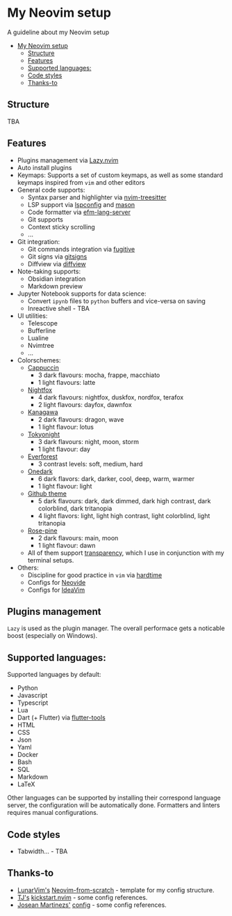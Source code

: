 # My Neovim setup

A guideline about my Neovim setup

<!--toc:start-->
- [My Neovim setup](#my-neovim-setup)
  - [Structure](#structure)
  - [Features](#features)
  - [Supported languages:](#supported-languages)
  - [Code styles](#code-styles)
  - [Thanks-to](#thanks-to)
<!--toc:end-->

## Structure

TBA

## Features

* Plugins management via [Lazy.nvim](https://github.com/folke/lazy.nvim)
* Auto install plugins
* Keymaps: Supports a set of custom keymaps, as well as some standard keymaps inspired from `vim` and other editors
* General code supports:
  - Syntax parser and highlighter via [nvim-treesitter](https://github.com/nvim-treesitter/nvim-treesitter)
  - LSP support via [lspconfig](https://github.com/neovim/nvim-lspconfig) and [mason](https://github.com/williamboman/mason.nvim)
  - Code formatter via [efm-lang-server](https://github.com/mattn/efm-langserver)
  - Git supports
  - Context sticky scrolling
  - ...
* Git integration:
  - Git commands integration via [fugitive](https://github.com/tpope/vim-fugitive)
  - Git signs via [gitsigns](https://github.com/lewis6991/gitsigns.nvim)
  - Diffview via [diffview](https://github.com/sindrets/diffview.nvim)
* Note-taking supports:
  - Obsidian integration
  - Markdown preview
* Jupyter Notebook supports for data science:
  - Convert `ipynb` files to `python` buffers and vice-versa on saving
  - Inreactive shell - TBA
* UI utilities:
  - Telescope
  - Bufferline
  - Lualine
  - Nvimtree
  - ...
* Colorschemes:
  - [Cappuccin](https://github.com/catppuccin/nvim) 
    + 3 dark flavours: mocha, frappe, macchiato
    + 1 light flavours: latte
  - [Nightfox](https://github.com/EdenEast/nightfox.nvim) 
    + 4 dark flavours: nightfox, duskfox, nordfox, terafox
    + 2 light flavours: dayfox, dawnfox
  - [Kanagawa](https://github.com/rebelot/kanagawa.nvim)
    + 2 dark flavours: dragon, wave
    + 1 light flavour: lotus
  - [Tokyonight](https://github.com/folke/tokyonight.nvim)
    + 3 dark flavours: night, moon, storm
    + 1 light flavour: day
  - [Everforest](https://github.com/neanias/everforest-nvim)
    + 3 contrast levels: soft, medium, hard
  - [Onedark](https://github.com/navarasu/onedark.nvim)
    + 6 dark flavors: dark, darker, cool, deep, warm, warmer
    + 1 light flavour: light
  - [Github theme](https://github.com/projekt0n/github-nvim-theme)
    + 5 dark flavours: dark, dark dimmed, dark high contrast, dark colorblind, dark tritanopia
    + 4 light flavors: light, light high contrast, light colorblind, light tritanopia
  - [Rose-pine](https://github.com/rose-pine/neovim)
    + 2 dark flavours: main, moon
    + 1 light flavour: dawn
  - All of them support [transparency](https://github.com/xiyaowong/transparent.nvim), which I use in conjunction with my terminal setups.
* Others:
  - Discipline for good practice in `vim` via [hardtime](https://github.com/m4xshen/hardtime.nvim)
  - Configs for [Neovide](https://neovide.dev/)
  - Configs for [IdeaVim](https://github.com/JetBrains/ideavim)

## Plugins management

`Lazy` is used as the plugin manager. The overall performace gets a noticable boost (especially on Windows).

## Supported languages:

Supported languages by default:
  - Python
  - Javascript
  - Typescript
  - Lua
  - Dart (+ Flutter) via [flutter-tools](https://github.com/akinsho/flutter-tools.nvim)
  - HTML
  - CSS
  - Json
  - Yaml
  - Docker
  - Bash
  - SQL
  - Markdown
  - LaTeX

Other languages can be supported by installing their correspond language server, the configuration will be automatically done.
Formatters and linters requires manual configurations.

## Code styles

- Tabwidth... - TBA

## Thanks-to

- [LunarVim's](https://www.lunarvim.org/) [Neovim-from-scratch](https://github.com/LunarVim/Neovim-from-scratch) - template for my config structure.
- [TJ's](https://github.com/tjdevries) [kickstart.nvim](https://github.com/nvim-lua/kickstart.nvim) - some config references.
- [Josean Martinezs'](https://github.com/josean-dev) [config](https://github.com/josean-dev/dev-environment-files) - some config references.
